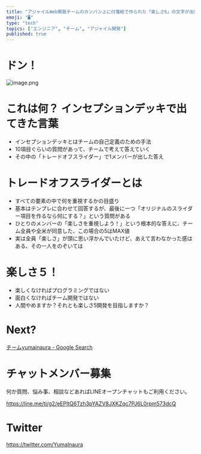```yaml
---
title: "アジャイルWeb開発チームのカンバン上に付箋紙で作られた「楽しさ5」の文字が出現‥その秘密とは？ "
emoji: "🖥"
type: "tech"
topics: ["エンジニア", "チーム", "アジャイル開発"]
published: true
---
```


# ドン！

![image.png](https://qiita-image-store.s3.amazonaws.com/0/89618/65b496dc-8342-c3f0-547d-a668e9082c34.png)

# これは何？ インセプションデッキで出てきた言葉

- インセプションデッキとはチームの自己定義のための手法
- 10項目ぐらいの質問があって、チームで考えて答えていく
- その中の「トレードオフスライダー」で1メンバーが出した答え

# トレードオフスライダーとは

- すべての要素の中で何を重視するかの目盛り
- 基本はテンプレに合わせて回答するが、最後に一つ「オリジナルのスライダー項目を作るなら何にする？」という質問がある
- ひとりのメンバーの「楽しさを重視しよう！」という根本的な答えに、チーム全員や全米が同意した、この場合の5はMAX値
- 実は全員「楽しさ」が頭に思い浮かんでいたけど、あえて言わなかった感はある、その一人をのぞいては

# 楽しさ５！

- 楽しくなければプログラミングではない
- 面白くなければチーム開発ではない
- 人間やめますか？それとも楽しさ5開発を目指しますか？

# Next?
[チームyumainaura - Google Search](https://www.google.co.jp/search?q=%E3%83%81%E3%83%BC%E3%83%A0yumainaura&oq=%E3%83%81%E3%83%BC%E3%83%A0yumainaura&aqs=chrome..69i57j69i61j69i60j69i61j69i65j0.1937j1j7&sourceid=chrome&ie=UTF-8)








<!-- Update From Qiita API -->

# チャットメンバー募集


何か質問、悩み事、相談などあればLINEオープンチャットもご利用ください。

https://line.me/ti/g2/eEPltQ6Tzh3pYAZV8JXKZqc7PJ6L0rpm573dcQ





# Twitter


https://twitter.com/YumaInaura


<!-- Update From Qiita API -->


